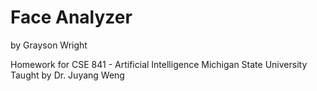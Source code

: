 # Face Analyzer

by Grayson Wright

Homework for CSE 841 - Artificial Intelligence
Michigan State University
Taught by Dr. Juyang Weng

